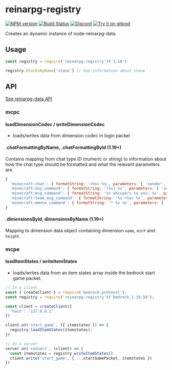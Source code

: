 # reinarpg-registry
[![NPM version](https://img.shields.io/npm/v/reinarpg-registry.svg)](http://npmjs.com/package/reinarpg-registry)
[![Build Status](https://github.com/PrismarineJS/reinarpg-registry/workflows/CI/badge.svg)](https://github.com/PrismarineJS/reinarpg-registry/actions?query=workflow%3A%22CI%22)
[![Discord](https://img.shields.io/badge/chat-on%20discord-brightgreen.svg)](https://discord.gg/GsEFRM8)
[![Try it on gitpod](https://img.shields.io/badge/try-on%20gitpod-brightgreen.svg)](https://gitpod.io/#https://github.com/PrismarineJS/reinarpg-registry)

Creates an dynamic instance of node-reinarpg-data.

## Usage

```js
const registry = require('reinarpg-registry')('1.18')

registry.blocksByName['stone'] // See information about stone
```

## API

[See reinarpg-data API](https://github.com/PrismarineJS/node-reinarpg-data/blob/master/doc/api.md)

### mcpc

#### loadDimensionCodec / writeDimensionCodec

* loads/writes data from dimension codec in login packet

#### .chatFormattingByName, .chatFormattingById (1.19+)

Contains mapping from chat type ID (numeric or string) to information about how the 
chat type should be formatted and what the relevant parameters are.

```js
{
  'minecraft:chat': { formatString: '<%s> %s', parameters: [ 'sender', 'content' ] },
  'minecraft:say_command': { formatString: '[%s] %s', parameters: [ 'sender', 'content' ] },
  'minecraft:msg_command': { formatString: '%s whispers to you: %s', parameters: [ 'sender', 'content' ] },
  'minecraft:team_msg_command': { formatString: '%s <%s> %s', parameters: [ 'team_name', 'sender', 'content' ] },
  'minecraft:emote_command': { formatString: '* %s %s', parameters: [ 'sender', 'content' ] }
}
```

#### .dimensionsById, dimensionsByName (1.19+)

Mapping to dimension data object containing dimension `name`, `minY` and `height`.

### mcpe

#### loadItemStates / writeItemStates

* loads/writes data from an item states array inside the bedrock start game packet.

```js
// In a client
const { createClient } = require('bedrock-protocol');
const registry = require('reinarpg-registry')('bedrock_1.19.50');

const client = createClient({
  'host': '127.0.0.1'
})

client.on('start_game', ({ itemstates }) => {
  registry.loadItemStates(itemstates);
})

// In a server
server.on('connect', (client) => {
  const itemstates = registry.writeItemStates()
  client.write('start_game', { ...startGamePacket, itemstates })
})
```